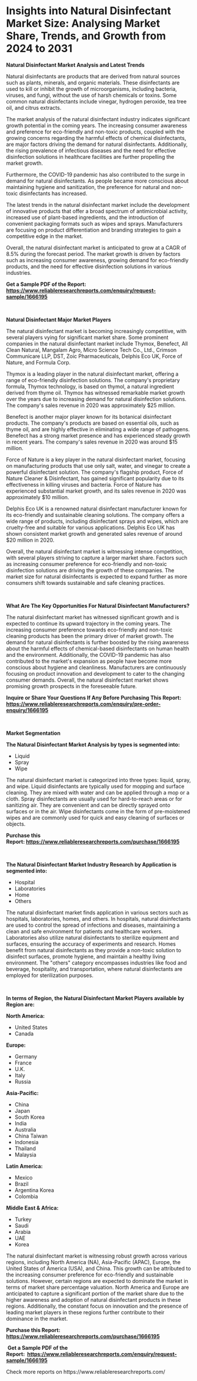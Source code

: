 <p><h1>Insights into Natural Disinfectant Market Size: Analysing Market Share, Trends, and Growth from 2024 to 2031</h1></p><p><strong>Natural Disinfectant Market Analysis and Latest Trends</strong></p>
<p><p>Natural disinfectants are products that are derived from natural sources such as plants, minerals, and organic materials. These disinfectants are used to kill or inhibit the growth of microorganisms, including bacteria, viruses, and fungi, without the use of harsh chemicals or toxins. Some common natural disinfectants include vinegar, hydrogen peroxide, tea tree oil, and citrus extracts.</p><p>The market analysis of the natural disinfectant industry indicates significant growth potential in the coming years. The increasing consumer awareness and preference for eco-friendly and non-toxic products, coupled with the growing concerns regarding the harmful effects of chemical disinfectants, are major factors driving the demand for natural disinfectants. Additionally, the rising prevalence of infectious diseases and the need for effective disinfection solutions in healthcare facilities are further propelling the market growth.</p><p>Furthermore, the COVID-19 pandemic has also contributed to the surge in demand for natural disinfectants. As people became more conscious about maintaining hygiene and sanitization, the preference for natural and non-toxic disinfectants has increased.</p><p>The latest trends in the natural disinfectant market include the development of innovative products that offer a broad spectrum of antimicrobial activity, increased use of plant-based ingredients, and the introduction of convenient packaging formats such as wipes and sprays. Manufacturers are focusing on product differentiation and branding strategies to gain a competitive edge in the market.</p><p>Overall, the natural disinfectant market is anticipated to grow at a CAGR of 8.5% during the forecast period. The market growth is driven by factors such as increasing consumer awareness, growing demand for eco-friendly products, and the need for effective disinfection solutions in various industries.</p></p>
<p><strong>Get a Sample PDF of the Report:&nbsp; <a href="https://www.reliableresearchreports.com/enquiry/request-sample/1666195">https://www.reliableresearchreports.com/enquiry/request-sample/1666195</a></strong></p>
<p>&nbsp;</p>
<p><strong>Natural Disinfectant Major Market Players</strong></p>
<p><p>The natural disinfectant market is becoming increasingly competitive, with several players vying for significant market share. Some prominent companies in the natural disinfectant market include Thymox, Benefect, All Clean Natural, Mangalam Agro, Micro Science Tech Co., Ltd., Crimson Communicare LLP, DST, Zoic Pharmaceuticals, Delphis Eco UK, Force of Nature, and Formula Corp. </p><p>Thymox is a leading player in the natural disinfectant market, offering a range of eco-friendly disinfection solutions. The company's proprietary formula, Thymox technology, is based on thymol, a natural ingredient derived from thyme oil. Thymox has witnessed remarkable market growth over the years due to increasing demand for natural disinfection solutions. The company's sales revenue in 2020 was approximately $25 million.</p><p>Benefect is another major player known for its botanical disinfectant products. The company's products are based on essential oils, such as thyme oil, and are highly effective in eliminating a wide range of pathogens. Benefect has a strong market presence and has experienced steady growth in recent years. The company's sales revenue in 2020 was around $15 million.</p><p>Force of Nature is a key player in the natural disinfectant market, focusing on manufacturing products that use only salt, water, and vinegar to create a powerful disinfectant solution. The company's flagship product, Force of Nature Cleaner & Disinfectant, has gained significant popularity due to its effectiveness in killing viruses and bacteria. Force of Nature has experienced substantial market growth, and its sales revenue in 2020 was approximately $10 million.</p><p>Delphis Eco UK is a renowned natural disinfectant manufacturer known for its eco-friendly and sustainable cleaning solutions. The company offers a wide range of products, including disinfectant sprays and wipes, which are cruelty-free and suitable for various applications. Delphis Eco UK has shown consistent market growth and generated sales revenue of around $20 million in 2020.</p><p>Overall, the natural disinfectant market is witnessing intense competition, with several players striving to capture a larger market share. Factors such as increasing consumer preference for eco-friendly and non-toxic disinfection solutions are driving the growth of these companies. The market size for natural disinfectants is expected to expand further as more consumers shift towards sustainable and safe cleaning practices.</p></p>
<p>&nbsp;</p>
<p><strong>What Are The Key Opportunities For Natural Disinfectant Manufacturers?</strong></p>
<p><p>The natural disinfectant market has witnessed significant growth and is expected to continue its upward trajectory in the coming years. The increasing consumer preference towards eco-friendly and non-toxic cleaning products has been the primary driver of market growth. The demand for natural disinfectants is further boosted by the rising awareness about the harmful effects of chemical-based disinfectants on human health and the environment. Additionally, the COVID-19 pandemic has also contributed to the market's expansion as people have become more conscious about hygiene and cleanliness. Manufacturers are continuously focusing on product innovation and development to cater to the changing consumer demands. Overall, the natural disinfectant market shows promising growth prospects in the foreseeable future.</p></p>
<p><strong>Inquire or Share Your Questions If Any Before Purchasing This Report: <a href="https://www.reliableresearchreports.com/enquiry/pre-order-enquiry/1666195">https://www.reliableresearchreports.com/enquiry/pre-order-enquiry/1666195</a></strong></p>
<p>&nbsp;</p>
<p><strong>Market Segmentation</strong></p>
<p><strong>The Natural Disinfectant Market Analysis by types is segmented into:</strong></p>
<p><ul><li>Liquid</li><li>Spray</li><li>Wipe</li></ul></p>
<p><p>The natural disinfectant market is categorized into three types: liquid, spray, and wipe. Liquid disinfectants are typically used for mopping and surface cleaning. They are mixed with water and can be applied through a mop or a cloth. Spray disinfectants are usually used for hard-to-reach areas or for sanitizing air. They are convenient and can be directly sprayed onto surfaces or in the air. Wipe disinfectants come in the form of pre-moistened wipes and are commonly used for quick and easy cleaning of surfaces or objects.</p></p>
<p><strong>Purchase this Report:&nbsp;<a href="https://www.reliableresearchreports.com/purchase/1666195">https://www.reliableresearchreports.com/purchase/1666195</a></strong></p>
<p>&nbsp;</p>
<p><strong>The Natural Disinfectant Market Industry Research by Application is segmented into:</strong></p>
<p><ul><li>Hospital</li><li>Laboratories</li><li>Home</li><li>Others</li></ul></p>
<p><p>The natural disinfectant market finds application in various sectors such as hospitals, laboratories, homes, and others. In hospitals, natural disinfectants are used to control the spread of infections and diseases, maintaining a clean and safe environment for patients and healthcare workers. Laboratories also utilize natural disinfectants to sterilize equipment and surfaces, ensuring the accuracy of experiments and research. Homes benefit from natural disinfectants as they provide a non-toxic solution to disinfect surfaces, promote hygiene, and maintain a healthy living environment. The "others" category encompasses industries like food and beverage, hospitality, and transportation, where natural disinfectants are employed for sterilization purposes.</p></p>
<p>&nbsp;</p>
<p><strong>In terms of Region, the Natural Disinfectant Market Players available by Region are:</strong></p>
<p>
    <p> <strong> North America: </strong>
        <ul>
            <li>United States</li>
            <li>Canada</li>
        </ul>
        </p> 
    <p> <strong> Europe: </strong>
        <ul>
            <li>Germany</li>
            <li>France</li>
            <li>U.K.</li>
            <li>Italy</li>
            <li>Russia</li>
        </ul>
        </p> 
    <p> <strong> Asia-Pacific: </strong>
        <ul>
            <li>China</li>
            <li>Japan</li>
            <li>South Korea</li>
            <li>India</li>
            <li>Australia</li>
            <li>China Taiwan</li>
            <li>Indonesia</li>
            <li>Thailand</li>
            <li>Malaysia</li>
        </ul>
        </p> 
    <p> <strong> Latin America: </strong>
        <ul>
            <li>Mexico</li>
            <li>Brazil</li>
            <li>Argentina Korea</li>
            <li>Colombia</li>
        </ul>
        </p> 
    <p> <strong> Middle East & Africa: </strong>
        <ul>
            <li>Turkey</li>
            <li>Saudi</li>
            <li>Arabia</li>
            <li>UAE</li>
            <li>Korea</li>
        </ul>
    </p>
    </p>
<p><p>The natural disinfectant market is witnessing robust growth across various regions, including North America (NA), Asia-Pacific (APAC), Europe, the United States of America (USA), and China. This growth can be attributed to the increasing consumer preference for eco-friendly and sustainable solutions. However, certain regions are expected to dominate the market in terms of market share percentage valuation. North America and Europe are anticipated to capture a significant portion of the market share due to the higher awareness and adoption of natural disinfectant products in these regions. Additionally, the constant focus on innovation and the presence of leading market players in these regions further contribute to their dominance in the market.</p></p>
<p><strong>Purchase this Report: <a href="https://www.reliableresearchreports.com/purchase/1666195">https://www.reliableresearchreports.com/purchase/1666195</a></strong></p>
<p>&nbsp;<strong>Get a Sample PDF of the Report:&nbsp;&nbsp;<a href="https://www.reliableresearchreports.com/enquiry/request-sample/1666195">https://www.reliableresearchreports.com/enquiry/request-sample/1666195</a></strong></p>
<p><strong></strong></p>
<p>Check more reports on https://www.reliableresearchreports.com/</p>